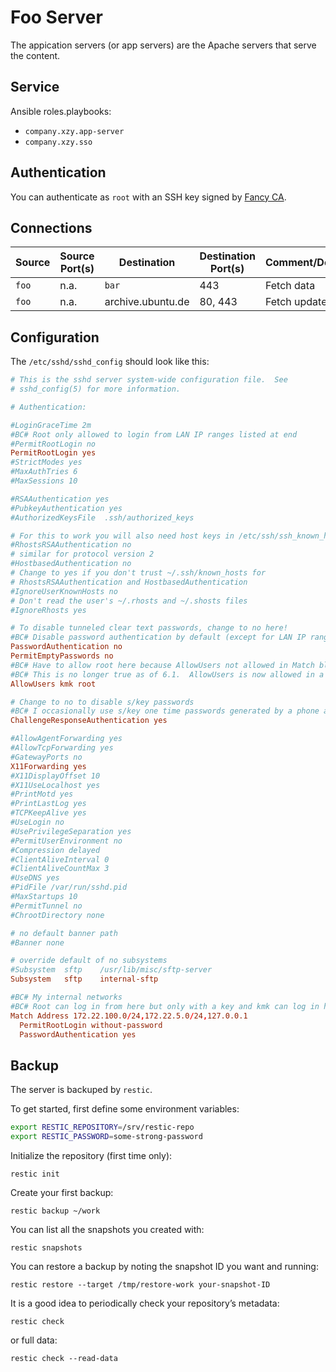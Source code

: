 # Foo Server

The appication servers (or app servers) are the Apache servers that serve the content.

## Service

Ansible roles.playbooks:

- `company.xzy.app-server`
- `company.xzy.sso`

## Authentication

You can authenticate as `root` with an SSH key signed by [Fancy CA]().

## Connections

| Source | Source Port(s) | Destination       | Destination Port(s) | Comment/Description     |
|--------|----------------|-------------------|---------------------|-------------------------|
| `foo`  | n.a.           | `bar`             | 443                 | Fetch data              |
| `foo`  | n.a.           | archive.ubuntu.de | 80, 443             | Fetch updates via `apt` |


## Configuration

The `/etc/sshd/sshd_config` should look like this:

```conf
# This is the sshd server system-wide configuration file.  See
# sshd_config(5) for more information.

# Authentication:

#LoginGraceTime 2m
#BC# Root only allowed to login from LAN IP ranges listed at end
#PermitRootLogin no
PermitRootLogin yes
#StrictModes yes
#MaxAuthTries 6
#MaxSessions 10

#RSAAuthentication yes
#PubkeyAuthentication yes
#AuthorizedKeysFile  .ssh/authorized_keys

# For this to work you will also need host keys in /etc/ssh/ssh_known_hosts
#RhostsRSAAuthentication no
# similar for protocol version 2
#HostbasedAuthentication no
# Change to yes if you don't trust ~/.ssh/known_hosts for
# RhostsRSAAuthentication and HostbasedAuthentication
#IgnoreUserKnownHosts no
# Don't read the user's ~/.rhosts and ~/.shosts files
#IgnoreRhosts yes

# To disable tunneled clear text passwords, change to no here!
#BC# Disable password authentication by default (except for LAN IP ranges listed later)
PasswordAuthentication no
PermitEmptyPasswords no
#BC# Have to allow root here because AllowUsers not allowed in Match block.  It will not work though because of PermitRootLogin.
#BC# This is no longer true as of 6.1.  AllowUsers is now allowed in a Match block.
AllowUsers kmk root

# Change to no to disable s/key passwords
#BC# I occasionally use s/key one time passwords generated by a phone app
ChallengeResponseAuthentication yes

#AllowAgentForwarding yes
#AllowTcpForwarding yes
#GatewayPorts no
X11Forwarding yes
#X11DisplayOffset 10
#X11UseLocalhost yes
#PrintMotd yes
#PrintLastLog yes
#TCPKeepAlive yes
#UseLogin no
#UsePrivilegeSeparation yes
#PermitUserEnvironment no
#Compression delayed
#ClientAliveInterval 0
#ClientAliveCountMax 3
#UseDNS yes
#PidFile /var/run/sshd.pid
#MaxStartups 10
#PermitTunnel no
#ChrootDirectory none

# no default banner path
#Banner none

# override default of no subsystems
#Subsystem	sftp	/usr/lib/misc/sftp-server
Subsystem	sftp	internal-sftp

#BC# My internal networks
#BC# Root can log in from here but only with a key and kmk can log in here with a password.
Match Address 172.22.100.0/24,172.22.5.0/24,127.0.0.1
  PermitRootLogin without-password
  PasswordAuthentication yes
```

## Backup

The server is backuped by `restic`.

To get started, first define some environment variables:

```bash
export RESTIC_REPOSITORY=/srv/restic-repo
export RESTIC_PASSWORD=some-strong-password
```

Initialize the repository (first time only):

`restic init`

Create your first backup:

`restic backup ~/work`

You can list all the snapshots you created with:

`restic snapshots`

You can restore a backup by noting the snapshot ID you want and running:

`restic restore --target /tmp/restore-work your-snapshot-ID`

It is a good idea to periodically check your repository’s metadata:

`restic check`

or full data:

`restic check --read-data`
